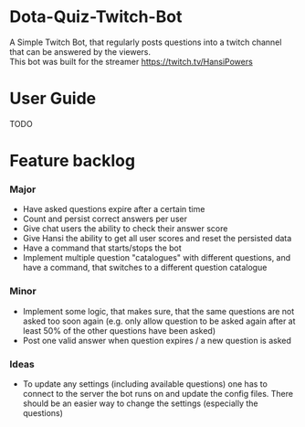 # Dota-Quiz-Twitch-Bot
A Simple Twitch Bot, that regularly posts questions into a twitch channel that can be answered by the viewers.   
This bot was built for the streamer https://twitch.tv/HansiPowers

# User Guide

TODO

# Feature backlog
### Major 

* Have asked questions expire after a certain time
* Count and persist correct answers per user
* Give chat users the ability to check their answer score
* Give Hansi the ability to get all user scores and reset the persisted data
* Have a command that starts/stops the bot
* Implement multiple question "catalogues" with different questions, and have a command, that switches to a different question catalogue

### Minor

* Implement some logic, that makes sure, that the same questions are not asked too soon again 
(e.g. only allow question to be asked again after at least 50% of the other questions have been asked)
* Post one valid answer when question expires / a new question is asked

### Ideas

* To update any settings (including available questions) one has to connect to the server the bot runs on and update the config files. 
There should be an easier way to change the settings (especially the questions)
